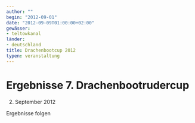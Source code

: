 ```yaml
---
author: ""
begin: "2012-09-01"
date: "2012-09-09T01:00:00+02:00"
gewässer: 
- teltowkanal
länder: 
- deutschland
title: Drachenbootcup 2012
typen: veranstaltung
---
```



# Ergebnisse 7. Drachenbootrudercup


2. September 2012

Ergebnisse folgen
